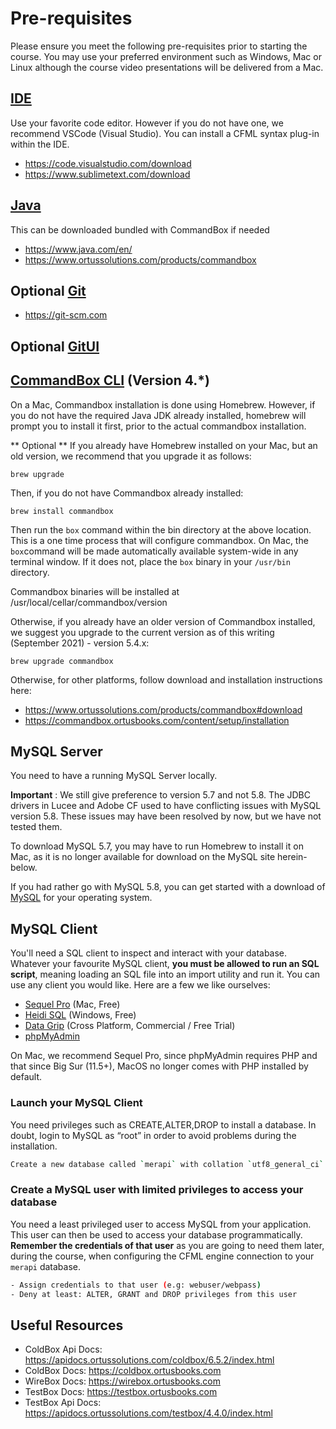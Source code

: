 # Pre-requisites

Please ensure you meet the following pre-requisites prior to starting the course.
You may use your preferred environment such as Windows, Mac or Linux although the course
video presentations will be delivered from a Mac.

## [IDE]()

Use your favorite code editor. However if you do not have one, we recommend VSCode (Visual Studio). 
You can install a CFML syntax plug-in within the IDE.

* https://code.visualstudio.com/download
* https://www.sublimetext.com/download


## [Java](https://www.java.com/en/)

This can be downloaded bundled with CommandBox if needed
* https://www.java.com/en/
* https://www.ortussolutions.com/products/commandbox


## **Optional** [Git](https://git-scm.com)

* https://git-scm.com

## **Optional** [GitUI]()


## [CommandBox CLI](https://www.ortussolutions.com/products/commandbox#download) (Version 4.\*)

On a Mac, Commandbox installation is done using Homebrew. However, if you do not have the required Java JDK already installed, homebrew will prompt you to install it first, prior to the actual commandbox installation.

** Optional ** If you already have Homebrew installed on your Mac, but an old version, we recommend that you upgrade it as follows:

```
brew upgrade
```

Then, if you do not have Commandbox already installed:

```
brew install commandbox
```

Then run the `box` command within the bin directory at the above location. This is a one time process that will configure commandbox. On Mac, the `box`command will be made automatically available system-wide in any terminal window. If it does not, place the `box` binary in your `/usr/bin` directory. 

Commandbox binaries will be installed at /usr/local/cellar/commandbox/version

Otherwise, if you already have an older version of Commandbox installed, we suggest you upgrade to the current version as of this writing (September 2021) - version 5.4.x:

```
brew upgrade commandbox
```

Otherwise, for other platforms, follow download and installation instructions here:

* https://www.ortussolutions.com/products/commandbox#download
* https://commandbox.ortusbooks.com/content/setup/installation

## MySQL Server

You need to have a running MySQL Server locally.

**Important** : We still give preference to version 5.7 and not 5.8.  The JDBC drivers in Lucee and Adobe CF used to have conflicting issues with MySQL version 5.8. These issues may have been resolved by now, but we have not tested them.

To download MySQL 5.7, you may have to run Homebrew to install it on Mac, as it is no longer available for download on the MySQL site herein-below. 

If you had rather go with MySQL 5.8, you can get started with a download of 
[MySQL](https://dev.mysql.com/downloads/mysql/) for your operating system.

## MySQL Client

You'll need a SQL client to inspect and interact with your database. Whatever your favourite MySQL client, **you must be allowed to run an SQL script**, meaning loading an SQL file into an import utility and run it. You can use any client you would like. Here are a few we like ourselves:

* [Sequel Pro](https://sequelpro.com) (Mac, Free)
* [Heidi SQL](https://www.heidisql.com) (Windows, Free)
* [Data Grip](https://www.jetbrains.com/datagrip/) (Cross Platform, Commercial / Free Trial)
* [phpMyAdmin](https://www.phpmyadmin.net/downloads/)

On Mac, we recommend Sequel Pro, since phpMyAdmin requires PHP and that since Big Sur (11.5+), MacOS no longer comes with PHP installed by default.

### Launch your MySQL Client
 
You need privileges such as CREATE,ALTER,DROP to install a database. In doubt, login to MySQL as “root” in order to avoid problems during the installation.

```sh
Create a new database called `merapi` with collation `utf8_general_ci`.
```

### Create a MySQL user with limited privileges to access your database

You need a least privileged user to access MySQL from your application. This user can then be used to access your database programmatically. **Remember the credentials of that user** as you are going to need them later, during the course, when configuring the CFML engine connection to your `merapi` database.

```sh
- Assign credentials to that user (e.g: webuser/webpass)
- Deny at least: ALTER, GRANT and DROP privileges from this user
```

## Useful Resources

* ColdBox Api Docs: https://apidocs.ortussolutions.com/coldbox/6.5.2/index.html
* ColdBox Docs: https://coldbox.ortusbooks.com
* WireBox Docs: https://wirebox.ortusbooks.com
* TestBox Docs: https://testbox.ortusbooks.com
* TestBox Api Docs: https://apidocs.ortussolutions.com/testbox/4.4.0/index.html
